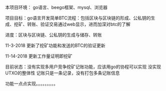 本项目环境：
  go语言、beego框架、mysql、浏览器
  
  项目目标：go语言开发简单BTC流程：包括区块与区块链的形成、公私钥的生成、挖矿、转账、验证交易通过web显示，进而加深对btc的了解
  
  进度：区块与区块链、公私钥的生成与储存、转账
  
  
  11-3-2018
  更新了挖矿功能和发送的BTC的验证更新
  
  11-14-2018
  更新工作量证明即挖矿
  
  目前状态：没有实现多用户竞争挖矿记账功能，应该用go的协程可以实现
           没实现UTXO的整体性
           记账只是一条记录，没有打包多条记账信息
            
          
            
  功能一点点实现。。。。。。。。。

